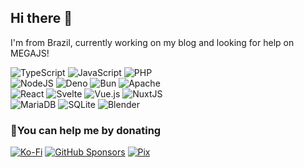 ## Hi there 👋

I'm from Brazil, currently working on my blog and looking for help on MEGAJS!

<img align="right" alt="" src="https://github-readme-stats.vercel.app/api?username=qgustavor&theme=radical&hide_border=false&include_all_commits=true&count_private=true">

![TypeScript](https://img.shields.io/badge/typescript-181717.svg?style=for-the-badge&logo=typescript&logoColor=fff) ![JavaScript](https://img.shields.io/badge/javascript-181717.svg?style=for-the-badge&logo=javascript&logoColor=fff) ![PHP](https://img.shields.io/badge/php-181717.svg?style=for-the-badge&logo=php&logoColor=fff)  
![NodeJS](https://img.shields.io/badge/node.js-181717.svg?style=for-the-badge&logo=node.js&logoColor=fff) ![Deno](https://img.shields.io/badge/deno-181717.svg?style=for-the-badge&logo=deno&logoColor=fff) ![Bun](https://img.shields.io/badge/bun-181717.svg?style=for-the-badge&logo=bun&logoColor=fff) ![Apache](https://img.shields.io/badge/apache-181717.svg?style=for-the-badge&logo=apache&logoColor=fff)   
![React](https://img.shields.io/badge/react-181717.svg?style=for-the-badge&logo=react&logoColor=fff) ![Svelte](https://img.shields.io/badge/svelte-181717.svg?style=for-the-badge&logo=svelte&logoColor=fff) ![Vue.js](https://img.shields.io/badge/vuejs-181717.svg?style=for-the-badge&logo=vuedotjs&logoColor=fff) ![NuxtJS](https://img.shields.io/badge/Nuxt-181717.svg?style=for-the-badge&logo=nuxt&logoColor=fff)  
![MariaDB](https://img.shields.io/badge/MariaDB-181717.svg?style=for-the-badge&logo=mariadb&logoColor=fff) ![SQLite](https://img.shields.io/badge/sqlite-181717.svg?style=for-the-badge&logo=sqlite&logoColor=fff) ![Blender](https://img.shields.io/badge/blender-181717.svg?style=for-the-badge&logo=blender&logoColor=fff)

### 🤝You can help me by donating
[![Ko-Fi](https://img.shields.io/badge/Ko--fi-181717?style=for-the-badge&logo=ko-fi&logoColor=white)](https://ko-fi.com/qgustavor)
[![GitHub Sponsors](https://img.shields.io/badge/GitHub_Sponsors-181717?style=for-the-badge&logo=github&logoColor=white)](https://github.com/sponsors/qgustavor/)
[![Pix](https://img.shields.io/badge/Pix-181717?style=for-the-badge&logo=pix&logoColor=white)](https://ursal.zone/@gustavo/115131776760517015)
